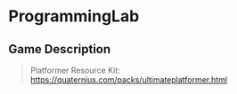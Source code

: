# ProgrammingLab

## Game Description

> Platformer
> Resource Kit: https://quaternius.com/packs/ultimateplatformer.html
